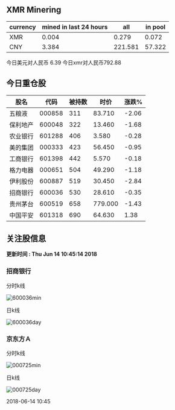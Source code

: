 ## XMR Minering

|currency|mined in last 24 hours|all|in pool|
|---|---|---|---|
|XMR|0.004|0.279|0.072|
|CNY|3.384|221.581|57.322|

今日美元对人民币 6.39	今日xmr对人民币792.88


## 今日重仓股 

|股名|代码|被持数|时价|涨跌%|
|---|---|---|---|---|
|五粮液|000858|311|83.710|-2.06|
|保利地产|600048|322|13.460|-1.68|
|农业银行|601288|406|3.580|-0.28|
|美的集团|000333|423|56.450|-0.95|
|工商银行|601398|442|5.570|-0.18|
|格力电器|000651|504|49.290|-1.18|
|伊利股份|600887|519|30.450|-2.84|
|招商银行|600036|530|28.610|-0.35|
|贵州茅台|600519|658|779.000|-1.43|
|中国平安|601318|690|64.630|1.38|

## 关注股信息
**更新时间 : Thu Jun 14 10:45:14 2018**
### 招商银行 
分时k线

![600036min](http://image.sinajs.cn/newchart/min/n/sh600036.gif)

日k线

![600036day](http://image.sinajs.cn/newchart/daily/n/sh600036.gif)

### 京东方Ａ 
分时k线

![000725min](http://image.sinajs.cn/newchart/min/n/sz000725.gif)

日k线

![000725day](http://image.sinajs.cn/newchart/daily/n/sz000725.gif)

2018-06-14 10:45